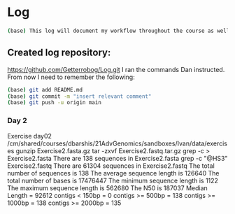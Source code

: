 Log
================
``` sh
(base) This log will document my workflow throughout the course as well as be a platform for Dr. Barshis to follow my progress.
```
## Created log repository:
<https://github.com/Getterrobog/Log.git>
I ran the commands Dan instructed.  From now I need to remember the following:
``` sh
(base) git add README.md 
(base) git commit -m "insert relevant comment"
(base) git push -u origin main
```

### Day 2
Exercise day02
/cm/shared/courses/dbarshis/21AdvGenomics/sandboxes/Ivan/data/exercises
gunzip Exercise2.fasta.gz 
tar -zxvf Exercise2.fastq.tar.gz
grep -c \> Exercise2.fasta
There are 138 sequences in Exercise2.fasta
grep -c "@HS3" Exercise2.fastq
There are 61304 sequences in Exercise2.fastq
The total number of sequences is 138
The average sequence length is 126640
The total number of bases is 17476447
The minimum sequence length is 1122
The maximum sequence length is 562680
The N50 is 187037
Median Length = 92612
contigs < 150bp = 0
contigs >= 500bp = 138
contigs >= 1000bp = 138
contigs >= 2000bp = 135